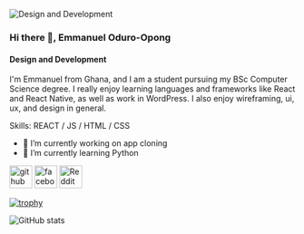 ![Design and Development](https://www.shutterstock.com/image-vector/programming-web-banner-best-languages-260nw-1676060566.jpg)
### Hi there 👋, Emmanuel Oduro-Opong
#### Design and Development


I'm Emmanuel from Ghana, and I am a student pursuing my BSc Computer Science degree. I really enjoy learning languages and frameworks like React and React Native, as well as work in WordPress. I also enjoy wireframing, ui, ux, and design in general.

Skills: REACT / JS / HTML / CSS

- 🔭 I’m currently working on app cloning 
- 🌱 I’m currently learning Python 


[<img src='https://cdn.jsdelivr.net/npm/simple-icons@3.0.1/icons/github.svg' alt='github' height='40'>](https://github.com/Dru-pong)  [<img src='https://cdn.jsdelivr.net/npm/simple-icons@3.0.1/icons/facebook.svg' alt='facebook' height='40'>](https://www.facebook.com/EmmanuelOduro-Opong)  [<img src='https://cdn.jsdelivr.net/npm/simple-icons@3.0.1/icons/reddit.svg' alt='Reddit' height='40'>](https://www.reddit.com/user/drupong)  

[![trophy](https://github-profile-trophy.vercel.app/?username=Dru-pong)](https://github.com/ryo-ma/github-profile-trophy)

![GitHub stats](https://github-readme-stats.vercel.app/api?username=Dru-pong&show_icons=true)  

